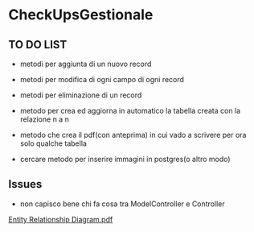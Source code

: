 # CheckUpsGestionale

## TO DO LIST

* metodi per aggiunta di un nuovo record

* metodi per modifica di ogni campo di ogni record

* metodi per eliminazione di un record

* metodo per crea ed aggiorna in automatico la tabella creata con la relazione n a n

* metodo che crea il pdf(con anteprima) in cui vado a scrivere per ora solo qualche tabella

* cercare metodo per inserire immagini in postgres(o altro modo)

## Issues

* non capisco bene chi fa cosa tra ModelController e Controller


[Entity Relationship Diagram.pdf](https://github.com/Reme240400/CheckUpsGestionale/files/12409121/Entity.Relationship.Diagram.pdf)

